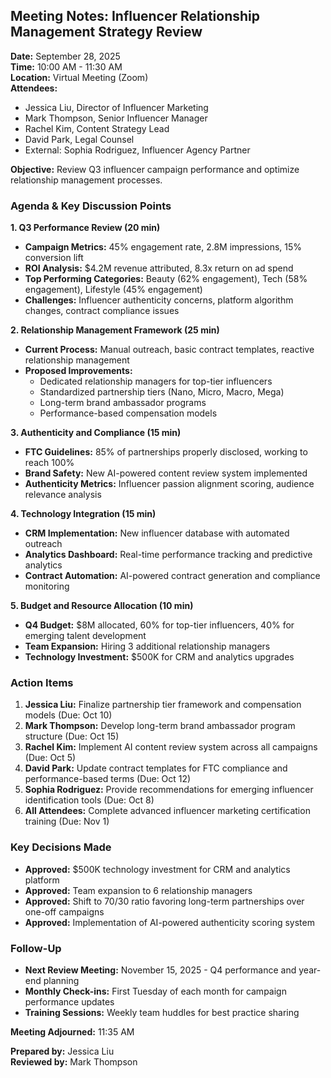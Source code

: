 ## Meeting Notes: Influencer Relationship Management Strategy Review

**Date:** September 28, 2025  
**Time:** 10:00 AM - 11:30 AM  
**Location:** Virtual Meeting (Zoom)  
**Attendees:**  
- Jessica Liu, Director of Influencer Marketing  
- Mark Thompson, Senior Influencer Manager  
- Rachel Kim, Content Strategy Lead  
- David Park, Legal Counsel  
- External: Sophia Rodriguez, Influencer Agency Partner  

**Objective:** Review Q3 influencer campaign performance and optimize relationship management processes.

### Agenda & Key Discussion Points

**1. Q3 Performance Review (20 min)**  
- **Campaign Metrics:** 45% engagement rate, 2.8M impressions, 15% conversion lift  
- **ROI Analysis:** $4.2M revenue attributed, 8.3x return on ad spend  
- **Top Performing Categories:** Beauty (62% engagement), Tech (58% engagement), Lifestyle (45% engagement)  
- **Challenges:** Influencer authenticity concerns, platform algorithm changes, contract compliance issues  

**2. Relationship Management Framework (25 min)**  
- **Current Process:** Manual outreach, basic contract templates, reactive relationship management  
- **Proposed Improvements:**  
  - Dedicated relationship managers for top-tier influencers  
  - Standardized partnership tiers (Nano, Micro, Macro, Mega)  
  - Long-term brand ambassador programs  
  - Performance-based compensation models  

**3. Authenticity and Compliance (15 min)**  
- **FTC Guidelines:** 85% of partnerships properly disclosed, working to reach 100%  
- **Brand Safety:** New AI-powered content review system implemented  
- **Authenticity Metrics:** Influencer passion alignment scoring, audience relevance analysis  

**4. Technology Integration (15 min)**  
- **CRM Implementation:** New influencer database with automated outreach  
- **Analytics Dashboard:** Real-time performance tracking and predictive analytics  
- **Contract Automation:** AI-powered contract generation and compliance monitoring  

**5. Budget and Resource Allocation (10 min)**  
- **Q4 Budget:** $8M allocated, 60% for top-tier influencers, 40% for emerging talent development  
- **Team Expansion:** Hiring 3 additional relationship managers  
- **Technology Investment:** $500K for CRM and analytics upgrades  

### Action Items

1. **Jessica Liu:** Finalize partnership tier framework and compensation models (Due: Oct 10)  
2. **Mark Thompson:** Develop long-term brand ambassador program structure (Due: Oct 15)  
3. **Rachel Kim:** Implement AI content review system across all campaigns (Due: Oct 5)  
4. **David Park:** Update contract templates for FTC compliance and performance-based terms (Due: Oct 12)  
5. **Sophia Rodriguez:** Provide recommendations for emerging influencer identification tools (Due: Oct 8)  
6. **All Attendees:** Complete advanced influencer marketing certification training (Due: Nov 1)  

### Key Decisions Made

- **Approved:** $500K technology investment for CRM and analytics platform  
- **Approved:** Team expansion to 6 relationship managers  
- **Approved:** Shift to 70/30 ratio favoring long-term partnerships over one-off campaigns  
- **Approved:** Implementation of AI-powered authenticity scoring system  

### Follow-Up

- **Next Review Meeting:** November 15, 2025 - Q4 performance and year-end planning  
- **Monthly Check-ins:** First Tuesday of each month for campaign performance updates  
- **Training Sessions:** Weekly team huddles for best practice sharing  

**Meeting Adjourned:** 11:35 AM  

**Prepared by:** Jessica Liu  
**Reviewed by:** Mark Thompson
